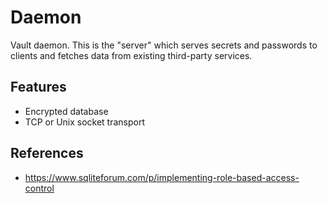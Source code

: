 # Daemon

Vault daemon. This is the "server" which serves secrets and passwords to clients and fetches data 
from existing third-party services. 

## Features
- Encrypted database 
- TCP or Unix socket transport

## References

- https://www.sqliteforum.com/p/implementing-role-based-access-control